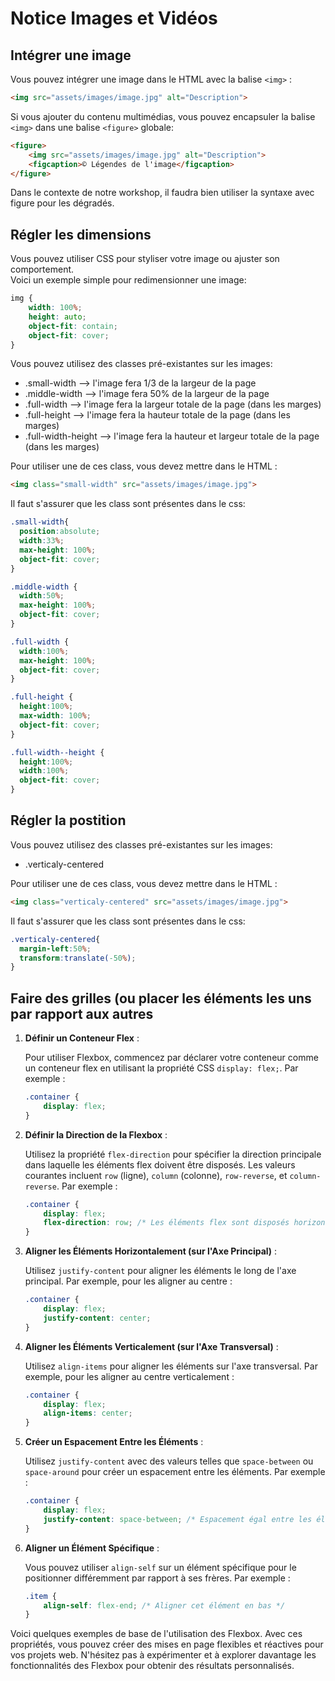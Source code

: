 # Notice Images et Vidéos

## Intégrer une image 
Vous pouvez intégrer une image dans le HTML avec la balise ```<img>``` : 
```html
<img src="assets/images/image.jpg" alt="Description">
```  
Si vous ajouter du contenu multimédias, vous pouvez encapsuler la balise ```<img>``` dans une balise ```<figure>``` globale: 
```html
<figure>
    <img src="assets/images/image.jpg" alt="Description">
    <figcaption>© Légendes de l'image</figcaption>
</figure>
```
Dans le contexte de notre workshop, il faudra bien utiliser la syntaxe avec figure pour les dégradés. 

## Régler les dimensions 

Vous pouvez utiliser CSS pour styliser votre image ou ajuster son comportement.   
Voici un exemple simple pour redimensionner une image:
```css
img {
    width: 100%; 
    height: auto; 
    object-fit: contain; 
    object-fit: cover; 
}
```  

Vous pouvez utilisez des classes pré-existantes sur les images: 
* .small-width --> l'image fera 1/3 de la largeur de la page
* .middle-width --> l'image fera 50% de la largeur de la page
* .full-width --> l'image fera la largeur totale de la page (dans les marges)
* .full-height --> l'image fera la hauteur totale de la page (dans les marges)
* .full-width-height --> l'image fera la hauteur et largeur totale de la page (dans les marges)  

Pour utiliser une de ces class, vous devez mettre dans le HTML : 
```html
<img class="small-width" src="assets/images/image.jpg">
```

Il faut s'assurer que les class sont présentes dans le css: 

```css
.small-width{
  position:absolute;
  width:33%;
  max-height: 100%;
  object-fit: cover;
}

.middle-width { 
  width:50%;
  max-height: 100%;
  object-fit: cover;
}

.full-width { 
  width:100%;
  max-height: 100%;
  object-fit: cover;
}

.full-height { 
  height:100%;
  max-width: 100%;
  object-fit: cover;
}

.full-width--height { 
  height:100%;
  width:100%;
  object-fit: cover;
}
```

## Régler la postition 
Vous pouvez utilisez des classes pré-existantes sur les images: 
* .verticaly-centered


Pour utiliser une de ces class, vous devez mettre dans le HTML : 
```html
<img class="verticaly-centered" src="assets/images/image.jpg">
```

Il faut s'assurer que les class sont présentes dans le css: 

```css
.verticaly-centered{
  margin-left:50%;
  transform:translate(-50%);
}
```
## Faire des grilles (ou placer les éléments les uns par rapport aux autres 
1. **Définir un Conteneur Flex** :

   Pour utiliser Flexbox, commencez par déclarer votre conteneur comme un conteneur flex en utilisant la propriété CSS `display: flex;`. Par exemple :

   ```css
   .container {
       display: flex;
   }
   ```

2. **Définir la Direction de la Flexbox** :

   Utilisez la propriété `flex-direction` pour spécifier la direction principale dans laquelle les éléments flex doivent être disposés. Les valeurs courantes incluent `row` (ligne), `column` (colonne), `row-reverse`, et `column-reverse`. Par exemple :

   ```css
   .container {
       display: flex;
       flex-direction: row; /* Les éléments flex sont disposés horizontalement */
   }
   ```

3. **Aligner les Éléments Horizontalement (sur l'Axe Principal)** :

   Utilisez `justify-content` pour aligner les éléments le long de l'axe principal. Par exemple, pour les aligner au centre :

   ```css
   .container {
       display: flex;
       justify-content: center;
   }
   ```

4. **Aligner les Éléments Verticalement (sur l'Axe Transversal)** :

   Utilisez `align-items` pour aligner les éléments sur l'axe transversal. Par exemple, pour les aligner au centre verticalement :

   ```css
   .container {
       display: flex;
       align-items: center;
   }
   ```

5. **Créer un Espacement Entre les Éléments** :

   Utilisez `justify-content` avec des valeurs telles que `space-between` ou `space-around` pour créer un espacement entre les éléments. Par exemple :

   ```css
   .container {
       display: flex;
       justify-content: space-between; /* Espacement égal entre les éléments */
   }
   ```

6. **Aligner un Élément Spécifique** :

   Vous pouvez utiliser `align-self` sur un élément spécifique pour le positionner différemment par rapport à ses frères. Par exemple :

   ```css
   .item {
       align-self: flex-end; /* Aligner cet élément en bas */
   }
   ```

Voici quelques exemples de base de l'utilisation des Flexbox. Avec ces propriétés, vous pouvez créer des mises en page flexibles et réactives pour vos projets web. N'hésitez pas à expérimenter et à explorer davantage les fonctionnalités des Flexbox pour obtenir des résultats personnalisés.
